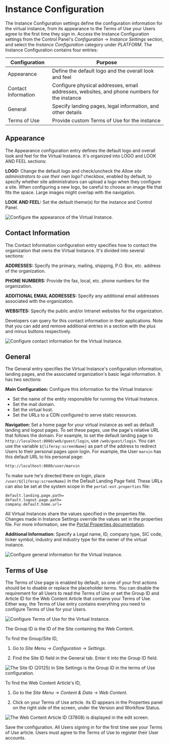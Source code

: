 #  Instance Configuration

The Instance Configuration settings define the configuration information for the virtual instance, from its appearance to the Terms of Use your Users agree to the first time they sign in. Access the Instance Configuration settings from the Control Panel's *Configuration* &rarr; *Instance Settings* section, and select the *Instance Configuration* category under *PLATFORM*. The Instance Configuration contains four entries:

| Configuration | Purpose |
| --------- | ------------ |
| Appearance | Define the default logo and the overall look and feel |
| Contact Information | Configure physical addresses, email addresses, websites, and phone numbers for the instance |
| General | Specify landing pages, legal information, and other details |
| Terms of Use | Provide custom Terms of Use for the instance |

## Appearance

The Appearance configuration entry defines the default logo and overall look and feel for the Virtual Instance. It's organized into LOGO and LOOK AND FEEL sections:

**LOGO:** Change the default logo and check/uncheck the *Allow site administrators to use their own logo?* checkbox, enabled by default, to specify whether site administrators can upload a logo when they configure a site. When configuring a new logo, be careful to choose an image file that fits the space. Large images might overlap with the navigation. 

**LOOK AND FEEL:** Set the default theme(s) for the instance and Control Panel. 

![Configure the appearance of the Virtual Instance.](./instance-configuration/images/01.png)

## Contact Information

The Contact Information configuration entry specifies how to contact the organization that owns the Virtual Instance. It's divided into several sections:

**ADDRESSES:** Specify the primary, mailing, shipping, P.O. Box, etc. address of the organization. 

**PHONE NUMBERS:** Provide the fax, local, etc. phone numbers for the organization. 

**ADDITIONAL EMAIL ADDRESSES:** Specify any additional email addresses associated with the organization. 

**WEBSITES:** Specify the public and/or Intranet websites for the organization. 

Developers can query for this contact information in their applications. Note that you can add and remove additional entries in a section with the plus and minus buttons respectively. 

![Configure contact information for the Virtual Instance.](./instance-configuration/images/02.png)

## General

The General entry specifies the Virtual Instance's configuration information, landing pages, and the associated organization's basic legal information. It has two sections:

**Main Configuration:** Configure this information for the Virtual Instance:

- Set the name of the entity responsible for running the Virtual Instance.
- Set the mail domain.
- Set the virtual host.
- Set the URLs to a CDN configured to serve static resources.

**Navigation:** Set a home page for your virtual instance as well as default landing and logout pages. To set these pages, use the page's relative URL that follows the domain. For example, to set the default landing page to `http://localhost:8080/web/guest/login`, use `/web/guest/login`. You can use the variable `${liferay:screenName}` as part of the address to redirect Users to their personal pages upon login. For example, the User `marvin` has this default URL to his personal page:

```bash
http://localhost:8080/user/marvin
```

To make sure he's directed there on login, place `/user/${liferay:screenName}` in the Default Landing Page field. These URLs can also be set at the system scope in the `portal-ext.properties` file:

```properties
default.landing.page.path=
default.logout.page.path=
company.default.home.url=
```

All Virtual Instances share the values specified in the properties file. Changes made in Instance Settings override the values set in the properties file. For more information, see the [Portal Properties documentation](https://docs.liferay.com/portal/7.3-latest/propertiesdoc/portal.properties.html).

**Additional Information:** Specify a Legal name, ID, company type, SIC code, ticker symbol, industry and industry type for the owner of the virtual instance. 

![Configure general information for the Virtual Instance.](./instance-configuration/images/03.png)

## Terms of Use

The Terms of Use page is enabled by default, so one of your first actions should be to disable or replace the placeholder terms. You can disable the requirement for all Users to read the Terms of Use or set the Group ID and Article ID for the Web Content Article that contains your Terms of Use. Either way, the Terms of Use entry contains everything you need to configure Terms of Use for your Users.

![Configure Terms of Use for the Virtual Instance.](./instance-configuration/images/04.png)

The Group ID is the ID of the Site containing the Web Content. 

To find the Group/Site ID,

1. Go to *Site Menu* &rarr; *Configuration* &rarr; *Settings*.

1. Find the Site ID field in the General tab. Enter it into the Group ID field.

![The Site ID (20125) in Site Settings is the Group ID in the terms of Use configuration.](./instance-configuration/images/05.png)

To find the Web Content Article's ID,

1. Go to the *Site Menu* &rarr; *Content & Data* &rarr; *Web Content*. 

1. Click on your Terms of Use article. Its ID appears in the Properties panel on the right side of the screen, under the Version and Workflow Status. 

![The Web Content Article ID (37808) is displayed in the edit screen.](./instance-configuration/images/06.png)

Save the configuration. All Users signing in for the first time see your Terms of Use article. Users must agree to the Terms of Use to register their User accounts. 
